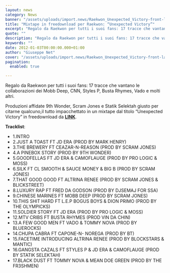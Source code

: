 ```yaml
---
layout: news
category: News
banner: "/assets/uploads/import.news/Raekwon_Unexpected_Victory-front-large.jpg"
title: "Mixtape in freedownload per Raekwon: “Unexpected Victory”"
excerpt: "Regalo da Raekwon per tutti i suoi fans: 17 tracce che vantano le collaborazioni dei Mobb Deep, CNN, Styles P, Busta Rhymes, Vado e molti altri. Produzioni affidate 9th Wonder, Scram Jones e Statik Selektah giusto per citarne qualcuno,il tutto impacchettato in un mixtape dal titolo “Unexpected Victory” in freedownload da LINK. Tracklist: 1.INTRO 2.JUST [&hellip"
quote: ""
description: "Regalo da Raekwon per tutti i suoi fans: 17 tracce che vantano le collaborazioni dei Mobb Deep, CNN, Styles P, Busta Rhymes, Vado e molti altri. Produzioni affidate 9th Wonder, Scram Jones e Statik Selektah giusto per citarne qualcuno,il tutto impacchettato in un mixtape dal titolo “Unexpected Victory” in freedownload da LINK. Tracklist: 1.INTRO 2.JUST [&hellip"
keywords: ""
date: 2012-01-03T00:00:00.000+01:00
author: "Giuseppe Net"
cover: "/assets/uploads/import.news/Raekwon_Unexpected_Victory-front-large.jpg"
pagination:
  enabled: true

---
```


Regalo da Raekwon per tutti i suoi fans: 17 tracce che vantano le collaborazioni dei Mobb Deep, CNN, Styles P, Busta Rhymes, Vado e molti altri.

Produzioni affidate 9th Wonder, Scram Jones e Statik Selektah giusto per citarne qualcuno,il tutto impacchettato in un mixtape dal titolo “Unexpected Victory” in freedownload da [**LINK**](http://www.datpiff.com/Raekwon-Unexpected-Victory-mixtape.295793.html).

**Tracklist**:

* 1.INTRO
* 2.JUST A TOAST FT JD ERA (PROD BY MARK HENRY)
* 3.THE BREWERY FT CEAZAR-N-REASON (PROD BY SCRAM JONES)
* 4.A PINEBOX STORY (PROD BY 9TH WONDER)
* 5.GOODFELLAS FT JD ERA & CAMOFLAUGE (PROD BY PRO LOGIC & MOSS)
* 6.SILK FT CL SMOOTH & SAUCE MONEY & BIG B (PROD BY SCRAM JONES)
* 7.THAT GOOD GOOD FT ALTRINA RENEE (PROD BY SCRAM JONES & BLICKSTREET)
* 8.LUXURY RAP FT FRED DA GODSON (PROD BY DJSEMAJ FOR SSA)
* 9.CHINESE MARINES FT MOBB DEEP (PROD BY SCRAM JONES)
* 10.THIS SHIT HARD FT L.E.P BOGUS BOYS & DION PRIMO (PROD BY THE OLYMPICKS)
* 11.SOLDIER STORY FT JD ERA (PROD BY PRO LOGIC & MOSS)
* 12.MTV CRIBS FT BUSTA RHYMES (PROD VIN DA CHIN)
* 13.A FEW GOOD MEN FT VADO & TOMMY NOVA (PROD BY BLUEROCKS)
* 14.CHUPA CABRA FT CAPONE-N- NOREGA (PROD BY BT)
* 15.FACETIME INTRODUCING ALTRINA RENEE (PROD BY BLOCKSTARS & MANTIC)
* 16.GANGSTA CAZALS FT STYLES P & JD ERA & CAMOFLAUGE (PROD BY STATIK SELEKTAH)
* 17.BLACK DUST FT TOMMY NOVA & MEAN DOE GREEN (PROD BY THE FR3SHMEN)